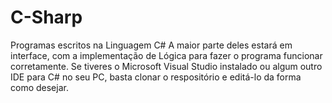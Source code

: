 # C-Sharp
Programas escritos na Linguagem C#
A maior parte deles estará em interface, com a implementação de Lógica para fazer o programa funcionar corretamente.
Se tiveres o Microsoft Visual Studio instalado ou algum outro IDE para C# no seu PC, basta clonar o respositório e editá-lo da forma como desejar.
